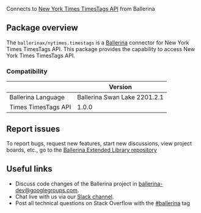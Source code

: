 Connects to [New York Times TimesTags API](https://developer.nytimes.com/docs/timestags-product/1/overview) from Ballerina

## Package overview
The `ballerinax/nytimes.timestags` is a [Ballerina](https://ballerina.io/) connector for New York Times TimesTags API.
This package provides the capability to access New York Times TimesTags API.

### Compatibility
|                               | Version                         |
|-------------------------------|---------------------------------|
| Ballerina Language            | Ballerina Swan Lake 2201.2.1      | 
| Times TimesTags API           | 1.0.0                           |

## Report issues
To report bugs, request new features, start new discussions, view project boards, etc., go to the [Ballerina Extended Library repository](https://github.com/ballerina-platform/ballerina-extended-library)

## Useful links
- Discuss code changes of the Ballerina project in [ballerina-dev@googlegroups.com](mailto:ballerina-dev@googlegroups.com).
- Chat live with us via our [Slack channel](https://ballerina.io/community/slack/).
- Post all technical questions on Stack Overflow with the [#ballerina](https://stackoverflow.com/questions/tagged/ballerina) tag
